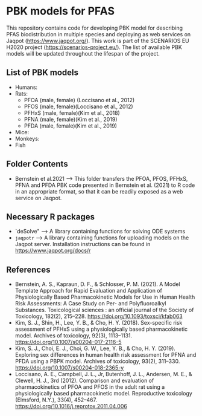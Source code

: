 # PBK models for PFAS 
This repository contains code for developing PBK model for describing PFAS biodistribution in multiple species and deploying as web services on Jaqpot (https://www.jaqpot.org/). This work is part of the SCENARIOS EU H2020 project (https://scenarios-project.eu/). The list of available PBK models will be updated throughout the lifespan of the project.

## List of PBK models
- Humans:
- Rats:
    * PFOA (male, female) (Loccisano et al., 2012)
    * PFOS (male, female)(Loccisano et al., 2012)
    * PFHxS (male, female)(Kim et al., 2018)
    * PFNA (male, female)(Kim et al., 2019)
    * PFDA (male, female)(Kim et al., 2019)
- Mice:
- Monkeys:
- Fish

## Folder Contents
*  Bernstein et al.2021 --> This folder transfers the PFOA, PFOS, PFHxS, PFNA and PFDA PBK code presented in Bernstein et al. (2021) to R code in an appropriate format, so that it can be readily exposed as a web service on Jaqpot.
## Necessary R packages
* `deSolve"  --> A library containing functions for solving ODE systems
* `jaqpotr` --> A library containing functions for uploading models on the Jaqpot server. Installation instructions can be found in https://www.jaqpot.org/docs/r

## References
* Bernstein, A. S., Kapraun, D. F., & Schlosser, P. M. (2021). A Model Template Approach for Rapid Evaluation and Application of Physiologically Based Pharmacokinetic Models for Use in Human Health Risk Assessments: A Case Study on Per- and Polyfluoroalkyl Substances. Toxicological sciences : an official journal of the Society of Toxicology, 182(2), 215–228. https://doi.org/10.1093/toxsci/kfab063
* Kim, S. J., Shin, H., Lee, Y. B., & Cho, H. Y. (2018). Sex-specific risk assessment of PFHxS using a physiologically based pharmacokinetic model. Archives of toxicology, 92(3), 1113–1131. https://doi.org/10.1007/s00204-017-2116-5
* Kim, S. J., Choi, E. J., Choi, G. W., Lee, Y. B., & Cho, H. Y. (2019). Exploring sex differences in human health risk assessment for PFNA and PFDA using a PBPK model. Archives of toxicology, 93(2), 311–330. https://doi.org/10.1007/s00204-018-2365-y
* Loccisano, A. E., Campbell, J. L., Jr, Butenhoff, J. L., Andersen, M. E., & Clewell, H. J., 3rd (2012). Comparison and evaluation of pharmacokinetics of PFOA and PFOS in the adult rat using a physiologically based pharmacokinetic model. Reproductive toxicology (Elmsford, N.Y.), 33(4), 452–467. https://doi.org/10.1016/j.reprotox.2011.04.006
